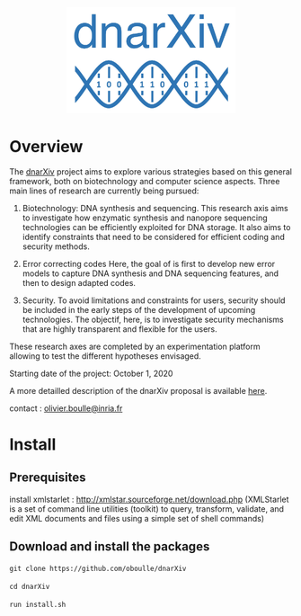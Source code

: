 <p align="center">
<img src="https://github.com/oboulle/dnarXiv/blob/master/logo_dnarXiv.jpeg" width="300"/>
</p>

# Overview

The [dnarXiv](https://project.inria.fr/dnarxiv/) project aims to explore various strategies based on this general framework, both on biotechnology and computer science aspects. Three main lines of research are currently being pursued:

1. Biotechnology: DNA synthesis and sequencing. This research axis aims to investigate how enzymatic synthesis and nanopore sequencing technologies can be efficiently exploited for DNA storage. It also aims to identify constraints that need to be considered for efficient coding and security methods.

2. Error correcting codes Here, the goal of is first to develop new error models to capture DNA synthesis and DNA sequencing features, and then to design adapted codes.

3. Security. To avoid limitations and constraints for users, security should be included in the early steps of the development of upcoming technologies. The objectif, here, is to investigate security mechanisms that are highly transparent and flexible for the users. 

These research axes are completed by an experimentation platform allowing to test the different hypotheses envisaged.

Starting date of the project: October 1, 2020

A more detailled description of the dnarXiv proposal is available 
[here](https://project.inria.fr/dnarxiv/files/2020/10/presentation_dnarXiv.pdf).

contact : olivier.boulle@inria.fr

# Install
## Prerequisites

install xmlstarlet : http://xmlstar.sourceforge.net/download.php
(XMLStarlet is a set of command line utilities (toolkit) to query, transform, validate, and edit XML documents and files using a simple set of shell commands)

## Download and install the packages

```
git clone https://github.com/oboulle/dnarXiv

cd dnarXiv

run install.sh
```
